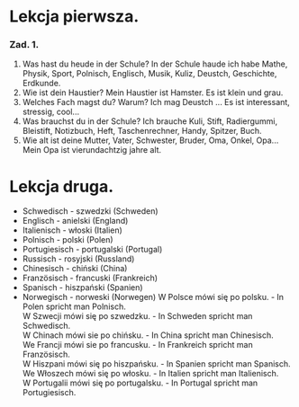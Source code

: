 # Lekcja pierwsza.
### Zad. 1.
1. Was hast du heude in der Schule? In der Schule haude ich habe Mathe, Physik, Sport, Polnisch, Englisch, Musik, Kuliz, Deustch, Geschichte, Erdkunde.
2. Wie ist dein Haustier? Mein Haustier ist Hamster. Es ist klein und grau.
3. Welches Fach magst du? Warum? Ich mag Deustch ... Es ist interessant, stressig, cool...
4. Was brauchst du in der Schule? Ich brauche Kuli, Stift, Radiergummi, Bleistift, Notizbuch, Heft, Taschenrechner, Handy, Spitzer, Buch.
5. Wie alt ist deine Mutter, Vater, Schwester, Bruder, Oma, Onkel, Opa...  Mein Opa ist vierundachtzig jahre alt.
# Lekcja druga.
- Schwedisch - szwedzki (Schweden)
- Englisch - anielski (England)
- Italienisch - włoski (Italien)
- Polnisch - polski (Polen)
- Portugiesisch - portugalski (Portugal)
- Russisch - rosyjski (Russland)
- Chinesisch - chiński (China)
- Französisch - francuski (Frankreich)
- Spanisch - hiszpański (Spanien)
- Norwegisch - norweski (Norwegen)
W Polsce mówi się po polsku. - In Polen spricht man Polnisch.  
W Szwecji mówi się po szwedzku. - In Schweden spricht man Schwedisch.  
W Chinach mówi sie po chińsku. - In China spricht man Chinesisch.  
We Francji mówi sie po francusku. - In Frankreich spricht man Französisch.  
W Hiszpani mówi się po hiszpańsku. - In Spanien spricht man Spanisch.  
We Włoszech mówi się po włosku. - In Italien spricht man Italienisch.  
W Portugalii mówi się po portugalsku. - In Portugal spricht man Portugiesisch.  
